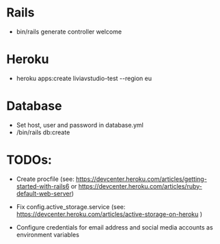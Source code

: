 # Rails

* bin/rails generate controller welcome

# Heroku

* heroku apps:create liviavstudio-test --region eu

# Database

* Set host, user and password in database.yml
* /bin/rails db:create

# TODOs:

* Create procfile (see: https://devcenter.heroku.com/articles/getting-started-with-rails6 or 
    https://devcenter.heroku.com/articles/ruby-default-web-server)

* Fix config.active_storage.service (see: https://devcenter.heroku.com/articles/active-storage-on-heroku )

* Configure credentials for email address and social media accounts as environment variables

